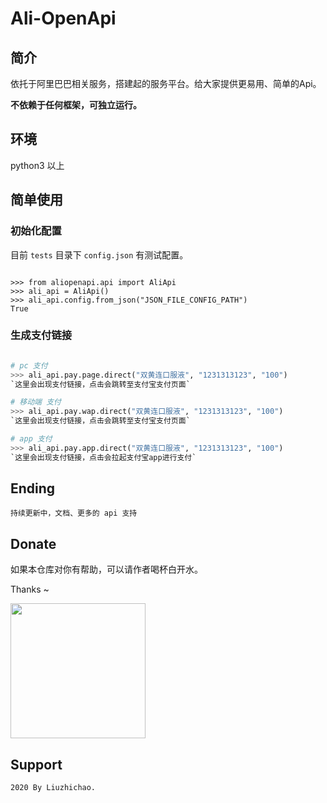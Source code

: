 # Ali-OpenApi

## 简介

依托于阿里巴巴相关服务，搭建起的服务平台。给大家提供更易用、简单的Api。

**不依赖于任何框架，可独立运行。**

## 环境 

python3 以上

## 简单使用

### 初始化配置

目前 `tests` 目录下 `config.json` 有测试配置。

```

>>> from aliopenapi.api import AliApi
>>> ali_api = AliApi()
>>> ali_api.config.from_json("JSON_FILE_CONFIG_PATH")
True

```

### 生成支付链接

```python 

# pc 支付
>>> ali_api.pay.page.direct("双黄连口服液", "1231313123", "100")
`这里会出现支付链接，点击会跳转至支付宝支付页面`

# 移动端 支付
>>> ali_api.pay.wap.direct("双黄连口服液", "1231313123", "100")
`这里会出现支付链接，点击会跳转至支付宝支付页面`

# app 支付
>>> ali_api.pay.app.direct("双黄连口服液", "1231313123", "100")
`这里会出现支付链接，点击会拉起支付宝app进行支付`

```

## Ending

```
持续更新中，文档、更多的 api 支持
```

## Donate

如果本仓库对你有帮助，可以请作者喝杯白开水。  

Thanks ~ 

<img src="//hcdn2.luffycity.com/media/frontend/books/1711584789344_.pic.jpg" width = "216" />

## Support 

```
2020 By Liuzhichao.
```
